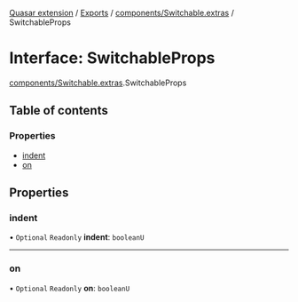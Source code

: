 [Quasar extension](../index.md) / [Exports](../modules.md) / [components/Switchable.extras](../modules/components_Switchable_extras.md) / SwitchableProps

# Interface: SwitchableProps

[components/Switchable.extras](../modules/components_Switchable_extras.md).SwitchableProps

## Table of contents

### Properties

- [indent](components_Switchable_extras.SwitchableProps.md#indent)
- [on](components_Switchable_extras.SwitchableProps.md#on)

## Properties

### indent

• `Optional` `Readonly` **indent**: `booleanU`

___

### on

• `Optional` `Readonly` **on**: `booleanU`
